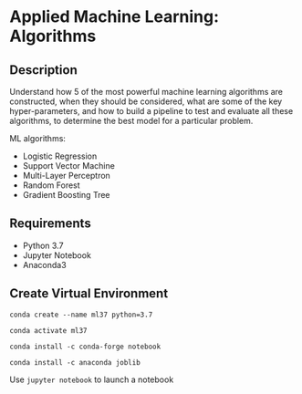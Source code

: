 # Applied Machine Learning: Algorithms

## Description

Understand how 5 of the most powerful machine learning algorithms are constructed, when they should be considered, what are some of the key hyper-parameters, and how to build a pipeline to test and evaluate all these algorithms, to determine the best model for a particular problem.

ML algorithms:

* Logistic Regression
* Support Vector Machine
* Multi-Layer Perceptron
* Random Forest
* Gradient Boosting Tree

## Requirements

* Python 3.7
* Jupyter Notebook
* Anaconda3

## Create Virtual Environment

`conda create --name ml37 python=3.7`

`conda activate ml37`

`conda install -c conda-forge notebook`

`conda install -c anaconda joblib`

Use `jupyter notebook` to launch a notebook
